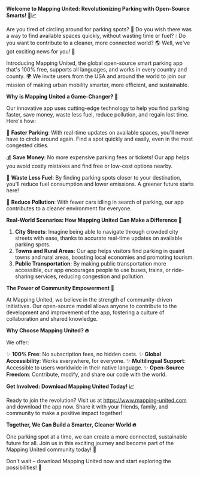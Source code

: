 **Welcome to Mapping United: Revolutionizing Parking with Open-Source Smarts! 🚀📈**

Are you tired of circling around for parking spots? 🔄 Do you wish there was a way to find available spaces quickly, without wasting time or fuel? 💧 Do you want to contribute to a cleaner, more connected world? 🌎 Well, we've got exciting news for you! 🤩

Introducing Mapping United, the global open-source smart parking app that's 100% free, supports all languages, and works in every country and county. 🌍 We invite users from the USA and around the world to join our mission of making urban mobility smarter, more efficient, and sustainable.

**Why is Mapping United a Game-Changer? 🤔**

Our innovative app uses cutting-edge technology to help you find parking faster, save money, waste less fuel, reduce pollution, and regain lost time. Here's how:

🚗 **Faster Parking**: With real-time updates on available spaces, you'll never have to circle around again. Find a spot quickly and easily, even in the most congested cities.

💰 **Save Money**: No more expensive parking fees or tickets! Our app helps you avoid costly mistakes and find free or low-cost options nearby.

🌟 **Waste Less Fuel**: By finding parking spots closer to your destination, you'll reduce fuel consumption and lower emissions. A greener future starts here!

💚 **Reduce Pollution**: With fewer cars idling in search of parking, our app contributes to a cleaner environment for everyone.

**Real-World Scenarios: How Mapping United Can Make a Difference 🌟**

1. **City Streets**: Imagine being able to navigate through crowded city streets with ease, thanks to accurate real-time updates on available parking spots.
2. **Towns and Rural Areas**: Our app helps visitors find parking in quaint towns and rural areas, boosting local economies and promoting tourism.
3. **Public Transportation**: By making public transportation more accessible, our app encourages people to use buses, trains, or ride-sharing services, reducing congestion and pollution.

**The Power of Community Empowerment 🌈**

At Mapping United, we believe in the strength of community-driven initiatives. Our open-source model allows anyone to contribute to the development and improvement of the app, fostering a culture of collaboration and shared knowledge.

**Why Choose Mapping United? 🔥**

We offer:

✨ **100% Free**: No subscription fees, no hidden costs.
✨ **Global Accessibility**: Works everywhere, for everyone.
✨ **Multilingual Support**: Accessible to users worldwide in their native language.
✨ **Open-Source Freedom**: Contribute, modify, and share our code with the world.

**Get Involved: Download Mapping United Today! 📈**

Ready to join the revolution? Visit us at https://www.mapping-united.com and download the app now. Share it with your friends, family, and community to make a positive impact together!

**Together, We Can Build a Smarter, Cleaner World 🔥**

One parking spot at a time, we can create a more connected, sustainable future for all. Join us in this exciting journey and become part of the Mapping United community today! 🌟

Don't wait – download Mapping United now and start exploring the possibilities! 🚀